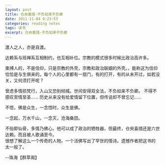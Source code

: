 ```yaml
---
layout: post
title: 仓央嘉措-不负如来不负卿
date: 2011-11-04 9:23:53
categories: reading notes
tags: 读书
excerpt: 仓央嘉措-不负如来不负卿
---
```


渡人之人，亦是自渡。

达赖系与班禅系互相制约，也互相补位。宗教的模式很多时候比政治高许多。

束缚人的，不是信仰，只是宗教的外壳，宗教和政治联姻的外壳。，能称这为信仰恰恰是与生俱来的。每个人的心里都有一扇门，有的打开，有的从未开过，如若没关，又何须打开呢？

曾虑多情损梵行，入山又恐别倾城。世间安得双全法，不负如来不负卿。
不得不感叹至情至圣……
历史从来没有给爱情留下位置，但传说却不曾忘记……

不悟，佛是众生，一念悟时，众生是佛。

一念起，万水千山，一念灭，沧海桑田。

不俗即仙骨，多情乃佛心。他可以成了政治的牺牲器，但最终，仓央喜措还是六世达赖。而且被人歌诵至今。  
很想了解这么一个传奇的人物。一个活佛写出了罕世的情诗。遗憾作者把这书的 太一般了。

--珠海【群萃阁】 

















